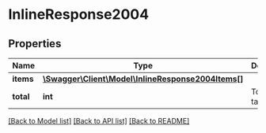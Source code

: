 # InlineResponse2004

## Properties
Name | Type | Description | Notes
------------ | ------------- | ------------- | -------------
**items** | [**\Swagger\Client\Model\InlineResponse2004Items[]**](InlineResponse2004Items.md) |  | [optional] 
**total** | **int** | Total de tarjetas | [optional] 

[[Back to Model list]](../README.md#documentation-for-models) [[Back to API list]](../README.md#documentation-for-api-endpoints) [[Back to README]](../README.md)


